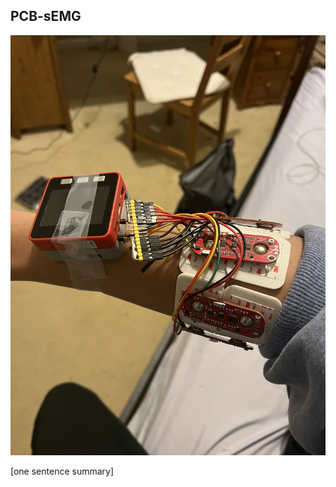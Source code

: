 ## PCB-sEMG

<img class="aspect-video object-cover rounded-lg shadow-md hover:scale-102 transition-all duration-500 ease-in-out transform" src="/assets/MainPhoto_PCBEMG.jpeg">

[one sentence summary]